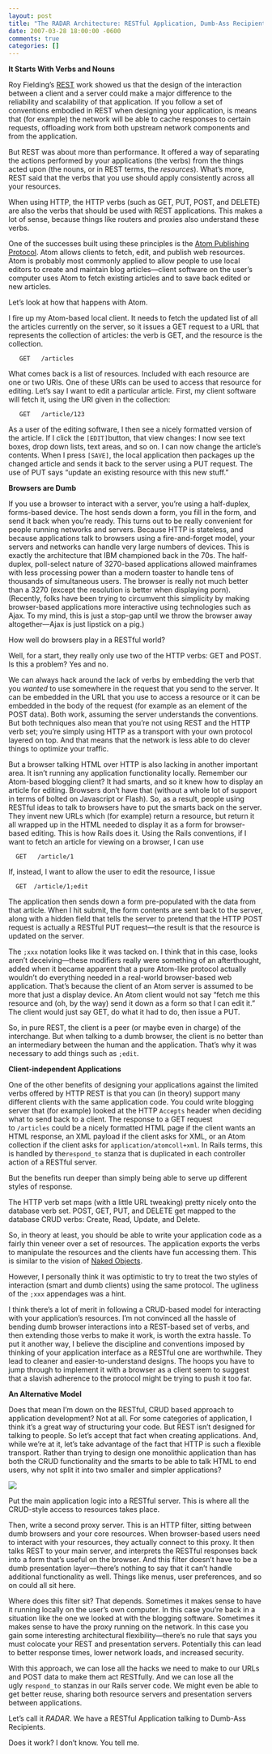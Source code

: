 ```yaml
---
layout: post
title: "The RADAR Architecture: RESTful Application, Dumb-Ass Recipient"
date: 2007-03-28 18:00:00 -0600
comments: true
categories: []
---
```


**It Starts With Verbs and Nouns**


Roy Fielding’s <a href="http://roy.gbiv.com/pubs/dissertation/top.htm">REST</a> work showed us that the design of the interaction between a client and a server could make a major difference to the reliability and scalability of that application. If you follow a set of conventions embodied in REST when designing your application, is means that (for example) the network will be able to cache responses to certain requests, offloading work from both upstream network components and from the application.


But REST was about more than performance. It offered a way of separating the actions performed by your applications (the verbs) from the things acted upon (the nouns, or in REST terms, the _resources_). What’s more, REST said that the verbs that you use should apply consistently across all your resources.


When using HTTP, the HTTP verbs (such as GET, PUT, POST, and DELETE) are also the verbs that should be used with REST applications. This makes a lot of sense, because things like routers and proxies also understand these verbs.


One of the successes built using these principles is the <a href="http://bitworking.org/projects/atom/">Atom Publishing Protocol</a>. Atom allows clients to fetch, edit, and publish web resources. Atom is probably most commonly applied to allow people to use local editors to create and maintain blog articles—client software on the user’s computer uses Atom to fetch existing articles and to save back edited or new articles.


Let’s look at how that happens with Atom.


I fire up my Atom-based local client. It needs to fetch the updated list of all the articles currently on the server, so it issues a GET request to a URL that represents the collection of articles: the verb is GET, and the resource is the collection.



```
   GET   /articles

```



What comes back is a list of resources. Included with each resource are one or two URIs. One of these URIs can be used to access that resource for editing. Let’s say I want to edit a particular article. First, my client software will fetch it, using the URI given in the collection:



```
   GET   /article/123

```



As a user of the editing software, I then see a nicely formatted version of the article. If I click the `[EDIT]`button, that view changes: I now see text boxes, drop down lists, text areas, and so on. I can now change the article’s contents. When I press `[SAVE]`, the local application then packages up the changed article and sends it back to the server using a PUT request. The use of PUT says “update an existing resource with this new stuff.”


**Browsers are Dumb**


If you use a browser to interact with a server, you’re using a half-duplex, forms-based device. The host sends down a form, you fill in the form, and send it back when you’re ready. This turns out to be really convenient for people running networks and servers. Because HTTP is stateless, and because applications talk to browsers using a fire-and-forget model, your servers and networks can handle very large numbers of devices. This is exactly the architecture that IBM championed back in the 70s. The half-duplex, poll-select nature of 3270-based applications allowed mainframes with less processing power than a modern toaster to handle tens of thousands of simultaneous users. The browser is really not much better than a 3270 (except the resolution is better when displaying porn). (Recently, folks have been trying to circumvent this simplicity by making browser-based applications more interactive using technologies such as Ajax. To my mind, this is just a stop-gap until we throw the browser away altogether—Ajax is just lipstick on a pig.)


How well do browsers play in a RESTful world?


Well, for a start, they really only use two of the HTTP verbs: GET and POST. Is this a problem? Yes and no.


We can always hack around the lack of verbs by embedding the verb that you _wanted_ to use somewhere in the request that you send to the server. It can be embedded in the URL that you use to access a resource or it can be embedded in the body of the request (for example as an element of the POST data). Both work, assuming the server understands the conventions. But both techniques also mean that you’re not using REST and the HTTP verb set; you’re simply using HTTP as a transport with your own protocol layered on top. And that means that the network is less able to do clever things to optimize your traffic.


But a browser talking HTML over HTTP is also lacking in another important area. It isn’t running any application functionality locally. Remember our Atom-based blogging client? It had smarts, and so it knew how to display an article for editing. Browsers don’t have that (without a whole lot of support in terms of bolted on Javascript or Flash). So, as a result, people using RESTful ideas to talk to browsers have to put the smarts back on the server. They invent new URLs which (for example) return a resource, but return it all wrapped up in the HTML needed to display it as a form for browser-based editing. This is how Rails does it. Using the Rails conventions, if I want to fetch an article for viewing on a browser, I can use



```
  GET   /article/1

```



If, instead, I want to allow the user to edit the resource, I issue



```
  GET  /article/1;edit

```



The application then sends down a form pre-populated with the data from that article. When I hit submit, the form contents are sent back to the server, along with a hidden field that tells the server to pretend that the HTTP POST request is actually a RESTful PUT request—the result is that the resource is updated on the server.


The `;xxx` notation looks like it was tacked on. I think that in this case, looks aren’t deceiving—these modifiers really were something of an afterthought, added when it became apparent that a pure Atom-like protocol actually wouldn’t do everything needed in a real-world browser-based web application. That’s because the client of an Atom server is assumed to be more that just a display device. An Atom client would not say “fetch me this resource and (oh, by the way) send it down as a form so that I can edit it.” The client would just say GET, do what it had to do, then issue a PUT.


So, in pure REST, the client is a peer (or maybe even in charge) of the interchange. But when talking to a dumb browser, the client is no better than an intermediary between the human and the application. That’s why it was necessary to add things such as `;edit`.


**Client-independent Applications**


One of the other benefits of designing your applications against the limited verbs offered by HTTP REST is that you can (in theory) support many different clients with the same application code. You could write blogging server that (for example) looked at the HTTP `Accepts` header when deciding what to send back to a client. The response to a GET request to `/articles` could be a nicely formatted HTML page if the client wants an HTML response, an XML payload if the client asks for XML, or an Atom collection if the client asks for `application/atomcoll+xml`. In Rails terms, this is handled by the`respond_to` stanza that is duplicated in each controller action of a RESTful server.


But the benefits run deeper than simply being able to serve up different styles of response.


The HTTP verb set maps (with a little URL tweaking) pretty nicely onto the database verb set. POST, GET, PUT, and DELETE get mapped to the database CRUD verbs: Create, Read, Update, and Delete.


So, in theory at least, you should be able to write your application code as a fairly thin veneer over a set of resources. The application exports the verbs to manipulate the resources and the clients have fun accessing them. This is similar to the vision of <a href="http://nakedobjects.org/wiki/Main_Page">Naked Objects</a>.


However, I personally think it was optimistic to try to treat the two styles of interaction (smart and dumb clients) using the same protocol. The ugliness of the `;xxx` appendages was a hint.


I think there’s a lot of merit in following a CRUD-based model for interacting with your application’s resources. I’m not convinced all the hassle of bending dumb browser interactions into a REST-based set of verbs, and then extending those verbs to make it work, is worth the extra hassle. To put it another way, I believe the discipline and conventions imposed by thinking of your application interface as a RESTful one are worthwhile. They lead to cleaner and easier-to-understand designs. The hoops you have to jump through to implement it with a browser as a client seem to suggest that a slavish adherence to the protocol might be trying to push it too far.


**An Alternative Model**


Does that mean I’m down on the RESTful, CRUD based approach to application development? Not at all. For some categories of application, I think it’s a great way of structuring your code. But REST isn’t designed for talking to people. So let’s accept that fact when creating applications. And, while we’re at it, let’s take advantage of the fact that HTTP is such a flexible transport. Rather than trying to design one monolithic application than has both the CRUD functionality and the smarts to be able to talk HTML to end users, why not split it into two smaller and simpler applications?




<img src="https://31.media.tumblr.com/2e1646d9571ff0ed3464534379c2bb77/tumblr_inline_my10seBdP41rgo2z9.png"/>




Put the main application logic into a RESTful server. This is where all the CRUD-style access to resources takes place.


Then, write a second proxy server. This is an HTTP filter, sitting between dumb browsers and your core resources. When browser-based users need to interact with your resources, they actually connect to this proxy. It then talks REST to your main server, and interprets the RESTful responses back into a form that’s useful on the browser. And this filter doesn’t have to be a dumb presentation layer—there’s nothing to say that it can’t handle additional functionality as well. Things like menus, user preferences, and so on could all sit here.


Where does this filter sit? That depends. Sometimes it makes sense to have it running locally on the user’s own computer. In this case you’re back in a situation like the one we looked at with the blogging software. Sometimes it makes sense to have the proxy running on the network. In this case you gain some interesting architectural flexibility—there’s no rule that says you must colocate your REST and presentation servers. Potentially this can lead to better response times, lower network loads, and increased security.


With this approach, we can lose all the hacks we need to make to our URLs and POST data to make them act RESTfully. And we can lose all the ugly `respond_to` stanzas in our Rails server code. We might even be able to get better reuse, sharing both resource servers and presentation servers between applications.


Let’s call it _RADAR_. We have a RESTful Application talking to Dumb-Ass Recipients.


Does it work? I don’t know. You tell me.

